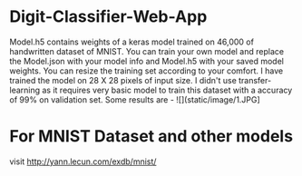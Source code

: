 # Digit-Classifier-Web-App
Model.h5 contains weights of a keras model trained on 46,000 of handwritten dataset of MNIST.
You can train your own model and replace the Model.json with your model info and Model.h5 with your saved model weights.
You can resize the training set according to your comfort. I have trained the model on 28 X 28 pixels of input size.
I didn't use transfer-learning as it requires very basic model to train this dataset with a accuracy of 99% on validation set.
Some results are -
![](static/image/1.JPG]

# For MNIST Dataset and other models
visit http://yann.lecun.com/exdb/mnist/
